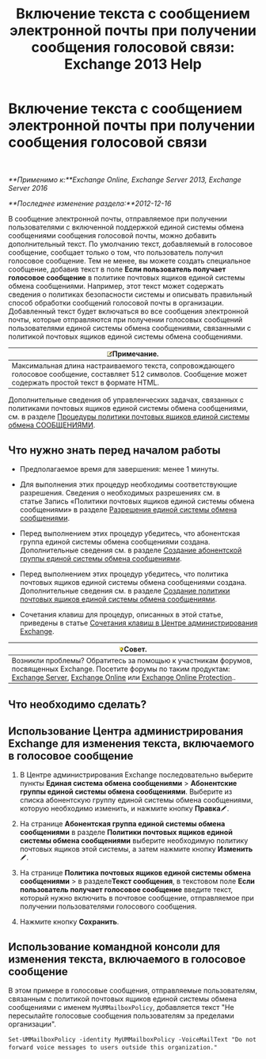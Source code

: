 ﻿---
title: 'Включение текста с сообщением электронной почты при получении сообщения голосовой связи: Exchange 2013 Help'
TOCTitle: Включение текста с сообщением электронной почты при получении сообщения голосовой связи
ms:assetid: b2eec29c-e5eb-4263-80d8-0b9813dd56dc
ms:mtpsurl: https://technet.microsoft.com/ru-ru/library/Bb201718(v=EXCHG.150)
ms:contentKeyID: 51408065
ms.date: 05/22/2018
mtps_version: v=EXCHG.150
ms.translationtype: MT
---

# Включение текста с сообщением электронной почты при получении сообщения голосовой связи

 

_**Применимо к:**Exchange Online, Exchange Server 2013, Exchange Server 2016_

_**Последнее изменение раздела:**2012-12-16_

В сообщение электронной почты, отправляемое при получении пользователями с включенной поддержкой единой системы обмена сообщениями сообщения голосовой почты, можно добавить дополнительный текст. По умолчанию текст, добавляемый в голосовое сообщение, сообщает только о том, что пользователь получил голосовое сообщение. Тем не менее, вы можете создать специальное сообщение, добавив текст в поле **Если пользователь получает голосовое сообщение** в политике почтовых ящиков единой системы обмена сообщениями. Например, этот текст может содержать сведения о политиках безопасности системы и описывать правильный способ обработки сообщений голосовой почты в организации. Добавленный текст будет включаться во все сообщения электронной почты, которые отправляются при получении голосовых сообщений пользователями единой системы обмена сообщениями, связанными с политикой почтовых ящиков единой системы обмена сообщениями.

<table>
<thead>
<tr class="header">
<th><img src="images/JJ126620.note(EXCHG.150).gif" title="Примечание" alt="Примечание" />Примечание.</th>
</tr>
</thead>
<tbody>
<tr class="odd">
<td>Максимальная длина настраиваемого текста, сопровождающего голосовое сообщение, составляет 512 символов. Сообщение может содержать простой текст в формате HTML.</td>
</tr>
</tbody>
</table>


Дополнительные сведения об управленческих задачах, связанных с политиками почтовых ящиков единой системы обмена сообщениями, см. в разделе [Процедуры политики почтовых ящиков единой системы обмена СООБЩЕНИЯМИ](um-mailbox-policy-procedures-exchange-2013-help.md).

## Что нужно знать перед началом работы

  - Предполагаемое время для завершения: менее 1 минуты.

  - Для выполнения этих процедур необходимы соответствующие разрешения. Сведения о необходимых разрешениях см. в статье Запись «Политики почтовых ящиков единой системы обмена сообщениями» в разделе [Разрешения единой системы обмена сообщениями](unified-messaging-permissions-exchange-2013-help.md).

  - Перед выполнением этих процедур убедитесь, что абонентская группа единой системы обмена сообщениями создана. Дополнительные сведения см. в разделе [Создание абонентской группы единой системы обмена сообщениями](create-a-um-dial-plan-exchange-2013-help.md).

  - Перед выполнением этих процедур убедитесь, что политика почтовых ящиков единой системы обмена сообщениями создана. Дополнительные сведения см. в разделе [Создание политики почтовых ящиков единой системы обмена сообщениями](create-a-um-mailbox-policy-exchange-2013-help.md).

  - Сочетания клавиш для процедур, описанных в этой статье, приведены в статье [Сочетания клавиш в Центре администрирования Exchange](keyboard-shortcuts-in-the-exchange-admin-center-exchange-online-protection-help.md).

<table>
<thead>
<tr class="header">
<th><img src="images/Bb124558.tip(EXCHG.150).gif" title="Совет" alt="Совет" />Совет.</th>
</tr>
</thead>
<tbody>
<tr class="odd">
<td>Возникли проблемы? Обратитесь за помощью к участникам форумов, посвященных Exchange. Посетите форумы по таким продуктам: <a href="https://go.microsoft.com/fwlink/p/?linkid=60612">Exchange Server</a>, <a href="https://go.microsoft.com/fwlink/p/?linkid=267542">Exchange Online</a> или <a href="https://go.microsoft.com/fwlink/p/?linkid=285351">Exchange Online Protection</a>..</td>
</tr>
</tbody>
</table>


## Что необходимо сделать?

## Использование Центра администрирования Exchange для изменения текста, включаемого в голосовое сообщение

1.  В Центре администрирования Exchange последовательно выберите пункты **Единая система обмена сообщениями** \> **Абонентские группы единой системы обмена сообщениями**. Выберите из списка абонентскую группу единой системы обмена сообщениями, которую необходимо изменить, и нажмите кнопку **Правка**![Значок редактирования](images/Bb124582.6f53ccb2-1f13-4c02-bea0-30690e6ea71d(EXCHG.150).gif "Значок редактирования").

2.  На странице **Абонентская группа единой системы обмена сообщениями** в разделе **Политики почтовых ящиков единой системы обмена сообщениями** выберите необходимую политику почтовых ящиков этой системы, а затем нажмите кнопку **Изменить**![Значок редактирования](images/Bb124582.6f53ccb2-1f13-4c02-bea0-30690e6ea71d(EXCHG.150).gif "Значок редактирования").

3.  На странице **Политика почтовых ящиков единой системы обмена сообщениями** \> в разделе**Текст сообщения**, в текстовом поле **Если пользователь получает голосовое сообщение** введите текст, который нужно включить в почтовое сообщение, отправляемое при получении пользователями голосового сообщения.

4.  Нажмите кнопку **Сохранить**.

## Использование командной консоли для изменения текста, включаемого в голосовое сообщение

В этом примере в голосовые сообщения, отправляемые пользователям, связанным с политикой почтовых ящиков единой системы обмена сообщениями с именем `MyUMMailboxPolicy`, добавляется текст "Не пересылайте голосовые сообщения пользователям за пределами организации".

    Set-UMMailboxPolicy -identity MyUMMailboxPolicy -VoiceMailText "Do not forward voice messages to users outside this organization."


